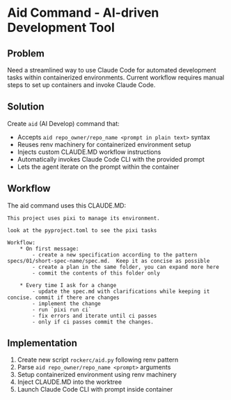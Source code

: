 # Aid Command - AI-driven Development Tool

## Problem
Need a streamlined way to use Claude Code for automated development tasks within containerized environments. Current workflow requires manual steps to set up containers and invoke Claude Code.

## Solution
Create `aid` (AI Develop) command that:
- Accepts `aid repo_owner/repo_name <prompt in plain text>` syntax
- Reuses renv machinery for containerized environment setup
- Injects custom CLAUDE.MD workflow instructions
- Automatically invokes Claude Code CLI with the provided prompt
- Lets the agent iterate on the prompt within the container

## Workflow
The aid command uses this CLAUDE.MD:
```
This project uses pixi to manage its environment.

look at the pyproject.toml to see the pixi tasks

Workflow:
    * On first message:
        - create a new specification according to the pattern specs/01/short-spec-name/spec.md.  Keep it as concise as possible
        - create a plan in the same folder, you can expand more here
        - commit the contents of this folder only

    * Every time I ask for a change
        - update the spec.md with clarifications while keeping it concise. commit if there are changes
        - implement the change
        - run `pixi run ci`
        - fix errors and iterate until ci passes
        - only if ci passes commit the changes.
```

## Implementation
1. Create new script `rockerc/aid.py` following renv pattern
2. Parse `aid repo_owner/repo_name <prompt>` arguments
3. Setup containerized environment using renv machinery
4. Inject CLAUDE.MD into the worktree
5. Launch Claude Code CLI with prompt inside container
